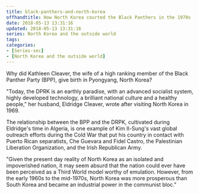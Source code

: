 ```yaml
---
title: black-panthers-and-north-korea
offhandtitle: How North Korea courted the Black Panthers in the 1970s
date: 2018-05-13 13:31:16
updated: 2018-05-13 13:31:16
series: North Korea and the outside world
tags:
categories:
- [Series-sec]
- [North Korea and the outside world]
---
```


Why did Kathleen Cleaver, the wife of a high ranking member of the Black Panther Party (BPP), give birth in Pyongyang, North Korea?

"Today, the DPRK is an earthly paradise, with an advanced socialist system, highly developed technology, a brilliant national culture and a healthy people," her husband, Eldridge Cleaver, wrote after visiting North Korea in 1969.

The relationship between the BPP and the DRPK, cultivated during Eldridge's time in Algeria, is one example of Kim Il-Sung's vast global outreach efforts during the Cold War that put his country in contact with Puerto Rican separatists, Che Guevara and Fidel Castro, the Palestinian Liberation Organization, and the Irish Republican Army.

<!-- more -->

"Given the present day reality of North Korea as an isolated and impoverished nation, it may seem absurd that the nation could ever have been perceived as a Third World model worthy of emulation. However, from the early 1960s to the mid-1970s, North Korea was more prosperous than South Korea and became an industrial power in the communist bloc."
